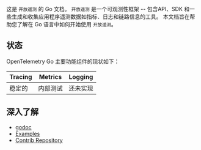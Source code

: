 这是 `开放遥测` 的 Go 文档。 `开放遥测` 是一个可观测性框架 -- 包含API、SDK 和一些生成和收集应用程序遥测数据如指标、日志和链路信息的工具。 本文档旨在帮助您了解在 Go 语言中如何开始使用 `开放遥测`。

## 状态

OpenTelemetry Go 主要功能组件的现状如下：

| Tracing | Metrics | Logging |
| ------- | ------- | ------- |
| 稳定的  | 内部测试   | 还未实现 |


## 深入了解

- [godoc](https://pkg.go.dev/go.opentelemetry.io/otel)
- [Examples](https://github.com/open-telemetry/opentelemetry-go/tree/main/example)
- [Contrib Repository](https://github.com/open-telemetry/opentelemetry-go-contrib)
